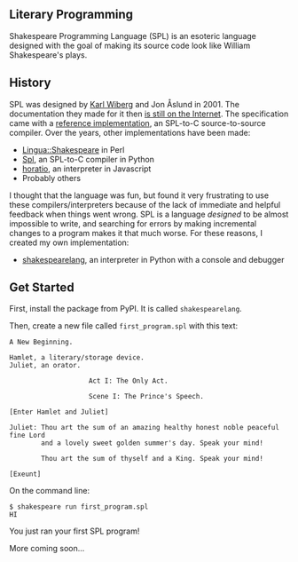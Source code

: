 ## Literary Programming

Shakespeare Programming Language (SPL) is an esoteric language designed with the
goal of making its source code look like William Shakespeare's plays.

## History

SPL was designed by [Karl Wiberg](https://treskal.com/kha) and Jon Åslund in
2001. The documentation they made for it then [is still on the Internet](http://shakespearelang.sourceforge.net/report/shakespeare/shakespeare.html).
The specification came with a [reference implementation](http://shakespearelang.sf.net/download/spl-1.2.1.tar.gz),
an SPL-to-C source-to-source compiler. Over the years, other implementations have been made:

- [Lingua::Shakespeare](http://search.cpan.org/dist/Lingua-Shakespeare/lib/Lingua/Shakespeare.pod) in Perl
- [Spl](https://github.com/drsam94/Spl), an SPL-to-C compiler in Python
- [horatio](https://github.com/mileszim/horatio), an interpreter in Javascript
- Probably others

I thought that the language was fun, but found it very frustrating to use these
compilers/interpreters because of the lack of immediate and helpful feedback
when things went wrong. SPL is a language *designed* to be almost impossible to
write, and searching for errors by making incremental changes to a program
makes it that much worse. For these reasons, I created my own implementation:

  - [shakespearelang](https://github.com/zmbc/shakespearelang), an interpreter in Python with a console and debugger

## Get Started

First, install the package from PyPI. It is called `shakespearelang`.

Then, create a new file called `first_program.spl` with this text:

```spl
A New Beginning.

Hamlet, a literary/storage device.
Juliet, an orator.

                    Act I: The Only Act.

                    Scene I: The Prince's Speech.

[Enter Hamlet and Juliet]

Juliet: Thou art the sum of an amazing healthy honest noble peaceful fine Lord
        and a lovely sweet golden summer's day. Speak your mind!

        Thou art the sum of thyself and a King. Speak your mind!

[Exeunt]
```

On the command line:

```
$ shakespeare run first_program.spl
HI
```

You just ran your first SPL program!

More coming soon...
